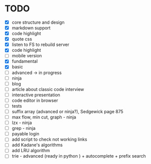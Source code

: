 
# TODO

- [x] core structure and design
- [x] markdown support
- [x] code highlight
- [x] quote css
- [x] listen to FS to rebuild server
- [x] code highlight
- [ ] mobile version
- [x] fundamental 
- [x] basic
- [ ] advanced -> in progress
- [ ] ninja
- [ ] blog
- [ ] article about classic code interview
- [ ] interactive presentation
- [ ] code editor in browser
- [ ] tests 
- [ ] suffix array (advanced or ninja?), Sedgewick page 875
- [ ] max flow, min cut, graph - ninja
- [ ] lzx - ninja
- [ ] grep - ninja
- [ ] payable login
- [ ] add script to check not working links
- [ ] add Kadane's algorithms
- [ ] add LRU algorithm 
- [ ] trie - advanced (ready in python ) + autocomplete + prefix search
